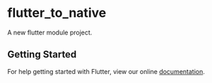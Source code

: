 # flutter_to_native

A new flutter module project.

## Getting Started

For help getting started with Flutter, view our online
[documentation](https://flutter.dev/).
